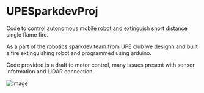 # UPESparkdevProj
Code to control autonomous mobile robot and extinguish short distance single flame fire.  

As a part of the robotics sparkdev team from UPE club we desighn and built a fire extinguishing robot and programmed using arduino. 

Code provided is a draft to motor control, many issues present with sensor information and LIDAR connection.  

![image](https://user-images.githubusercontent.com/115327300/194721380-44ba9928-ebd2-480e-9500-60a1a6a339da.png)
